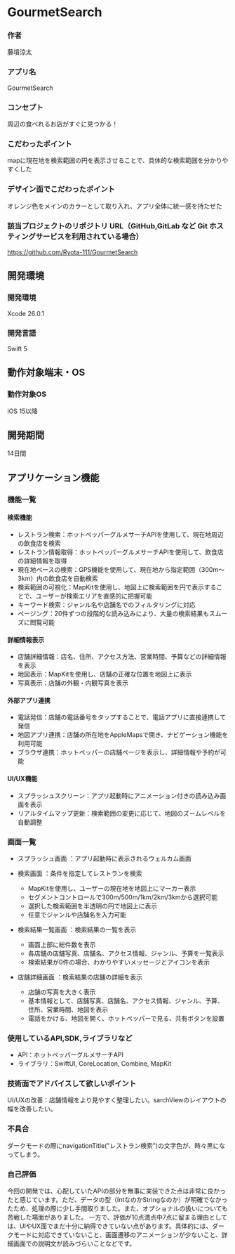 # GourmetSearch

### 作者
藤墳涼太
### アプリ名
GourmetSearch

### コンセプト
周辺の食べれるお店がすぐに見つかる！

### こだわったポイント
mapに現在地を検索範囲の円を表示させることで、具体的な検索範囲を分かりやすくした

### デザイン面でこだわったポイント
オレンジ色をメインのカラーとして取り入れ、アプリ全体に統一感を持たせた

### 該当プロジェクトのリポジトリ URL（GitHub,GitLab など Git ホスティングサービスを利用されている場合）
https://github.com/Ryota-111/GourmetSearch

## 開発環境
### 開発環境
Xcode 26.0.1

### 開発言語
Swift 5

## 動作対象端末・OS
### 動作対象OS
iOS 15以降

## 開発期間
14日間

## アプリケーション機能

### 機能一覧
#### 検索機能
- レストラン検索：ホットペッパーグルメサーチAPIを使用して、現在地周辺の飲食店を検索
- レストラン情報取得：ホットペッパーグルメサーチAPIを使用して、飲食店の詳細情報を取得
- 現在地ベースの検索：GPS機能を使用して、現在地から指定範囲（300m〜3km）内の飲食店を自動検索
- 検索範囲の可視化：MapKitを使用し、地図上に検索範囲を円で表示することで、ユーザーが検索エリアを直感的に把握可能
- キーワード検索：ジャンル名や店舗名でのフィルタリングに対応
- ページング：20件ずつの段階的な読み込みにより、大量の検索結果もスムーズに閲覧可能

#### 詳細情報表示
- 店舗詳細情報：店名、住所、アクセス方法、営業時間、予算などの詳細情報を表示
- 地図表示：MapKitを使用し、店舗の正確な位置を地図上に表示
- 写真表示：店舗の外観・内観写真を表示

#### 外部アプリ連携
- 電話発信：店舗の電話番号をタップすることで、電話アプリに直接連携して発信
- 地図アプリ連携：店舗の所在地をAppleMapsで開き、ナビゲーション機能を利用可能
- ブラウザ連携：ホットペッパーの店舗ページを表示し、詳細情報や予約が可能

#### UI/UX機能
- スプラッシュスクリーン：アプリ起動時にアニメーション付きの読み込み画面を表示
- リアルタイムマップ更新：検索範囲の変更に応じて、地図のズームレベルを自動調整

### 画面一覧
- スプラッシュ画面 ：アプリ起動時に表示されるウェルカム画面
- 検索画面 ：条件を指定してレストランを検索
    - MapKitを使用し、ユーザーの現在地を地図上にマーカー表示
    - セグメントコントロールで300m/500m/1km/2km/3kmから選択可能
    - 選択した検索範囲を半透明の円で地図上に表示
    - 任意でジャンルや店舗名を入力可能
- 検索結果一覧画面 ：検索結果の一覧を表示
    - 画面上部に総件数を表示
    - 各店舗の店舗写真、店舗名、アクセス情報、ジャンル、予算を一覧表示
    - 検索結果が0件の場合、わかりやすいメッセージとアイコンを表示

- 店舗詳細画面 ：検索結果の店舗の詳細を表示
    - 店舗の写真を大きく表示
    - 基本情報として、店舗写真、店舗名、アクセス情報、ジャンル、予算、住所、営業時間、地図を表示
    - 電話をかける、地図を開く、ホットペッパーで見る、共有ボタンを設置

### 使用しているAPI,SDK,ライブラリなど
- API：ホットペッパーグルメサーチAPI
- ライブラリ：SwiftUI, CoreLocation, Combine, MapKit

### 技術面でアドバイスして欲しいポイント
UI/UXの改善：店舗情報をより見やすく整理したい。sarchViewのレイアウトの幅を改善したい。

### 不具合
ダークモードの際にnavigationTitle("レストラン検索")の文字色が、時々黒になってしまう。

### 自己評価
今回の開発では、心配していたAPIの部分を無事に実装できた点は非常に良かったと感じています。ただ、データの型（IntなのかStringなのか）が明確でなかったため、処理の際に少し手間取りました。また、オプショナルの扱いについても苦戦した場面がありました。
一方で、評価が10点満点中7点に留まる理由としては、UIやUX面でまだ十分に納得できていない点があります。具体的には、ダークモードに対応できていないこと、画面遷移のアニメーションが少ないこと、詳細画面での説明文が読みづらいことなどです。
